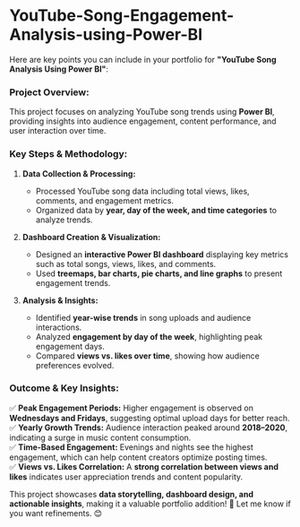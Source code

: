 # YouTube-Song-Engagement-Analysis-using-Power-BI

Here are key points you can include in your portfolio for **"YouTube Song Analysis Using Power BI"**:  

### **Project Overview:**  
This project focuses on analyzing YouTube song trends using **Power BI**, providing insights into audience engagement, content performance, and user interaction over time.  

### **Key Steps & Methodology:**  
1. **Data Collection & Processing:**  
   - Processed YouTube song data including total views, likes, comments, and engagement metrics.  
   - Organized data by **year, day of the week, and time categories** to analyze trends.  

2. **Dashboard Creation & Visualization:**  
   - Designed an **interactive Power BI dashboard** displaying key metrics such as total songs, views, likes, and comments.  
   - Used **treemaps, bar charts, pie charts, and line graphs** to present engagement trends.  

3. **Analysis & Insights:**  
   - Identified **year-wise trends** in song uploads and audience interactions.  
   - Analyzed **engagement by day of the week**, highlighting peak engagement days.  
   - Compared **views vs. likes over time**, showing how audience preferences evolved.  

### **Outcome & Key Insights:**  

✅ **Peak Engagement Periods:** Higher engagement is observed on **Wednesdays and Fridays**, suggesting optimal upload days for better reach.  
✅ **Yearly Growth Trends:** Audience interaction peaked around **2018–2020**, indicating a surge in music content consumption.  
✅ **Time-Based Engagement:** Evenings and nights see the highest engagement, which can help content creators optimize posting times.  
✅ **Views vs. Likes Correlation:** A **strong correlation between views and likes** indicates user appreciation trends and content popularity.  

This project showcases **data storytelling, dashboard design, and actionable insights**, making it a valuable portfolio addition! 🚀 Let me know if you want refinements. 😊
